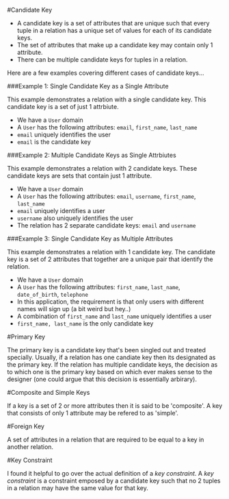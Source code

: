 #Candidate Key

- A candidate key is a set of attributes that are unique such that every tuple in a relation has a unique set of values for each of its candidate keys. 
- The set of attributes that make up a candidate key may contain only 1 attribute.
- There can be multiple candidate keys for tuples in a relation.

Here are a few examples covering different cases of candidate keys…

###Example 1: Single Candidate Key as a Single Attribute

This example demonstrates a relation with a single candidate key. This candidate key is a set of just 1 attrbiute.

- We have a `User` domain
- A `User` has the following attributes: `email`, `first_name`, `last_name`
- `email` uniquely identifies the user
- `email` is the candidate key

###Example 2: Multiple Candidate Keys as Single Attrbiutes

This example demonstrates a relation with 2 candidate keys. These candidate keys are sets that contain just 1 attribute.

- We have a `User` domain
- A `User` has the following attributes: `email`, `username`, `first_name`, `last_name`
- `email` uniquely identifies a user
- `username` also uniquely identifies the user
- The relation has 2 separate candidate keys: `email` and `username`


###Example 3: Single Candidate Key as Multiple Attributes

This example demonstrates a relation with 1 candidate key. The candidate key is a set of 2 attributes that together are a unique pair that identify the relation.

- We have a `User` domain
- A `User` has the following attributes: `first_name`, `last_name`, `date_of_birth`, `telephone`
- In this application, the requirement is that only users with different names will sign up (a bit weird but hey..)
- A combination of `first_name` and `last_name` uniquely identifies a user
- `first_name, last_name` is the only candidate key



#Primary Key

The primary key is a candidate key that's been singled out and treated specially. Usually, if a relation has one candiate key then its designated as the primary key. If the relation has multiple candidate keys, the decision as to which one is the primary key based on which ever makes sense to the designer (one could argue that this decision is essentially arbirary).


#Composite and Simple Keys

If a key is a set of 2 or more attributes then it is said to be 'composite'. A key that consists of only 1 attribute may be refered to as 'simple'.


#Foreign Key

A set of attributes in a relation that are required to be equal to a key in another relation.


#Key Constraint

I found it helpful to go over the actual definition of a _key constraint_. A _key constraint_ is a constraint emposed by a candidate key such that no 2 tuples in a relation may have the same value for that key.